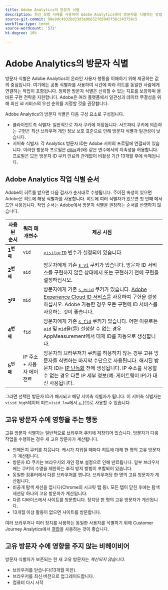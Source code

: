 ```yaml
---
title: Adobe Analytics의 방문자 식별
description: 최신 모범 사례를 사용하여 Adobe Analytics에서 방문자를 식별하는 방법을 알아봅니다.
source-git-commit: 98e9dc4932bd23d3e0b632705945f56c243750c5
workflow-type: tm+mt
source-wordcount: '572'
ht-degree: 10%

---
```


# Adobe Analytics의 방문자 식별

방문자 식별은 Adobe Analytics이 온라인 사용자 행동을 이해하기 위해 제공하는 값의 중심입니다. 여기에는 공통 식별자를 사용하여 시간에 따라 히트를 동일한 사람에게 연결하는 작업이 포함됩니다. 정확한 방문자 식별은 신뢰할 수 있는 지표를 보장하며 올바른 구현 전략을 지원합니다. Adobe은 여러 플랫폼에서 일관성과 데이터 무결성을 위해 최신 id 서비스의 우선 순위를 지정할 것을 권장합니다.

Adobe Analytics의 방문자 식별은 다음 구성 요소로 구성됩니다.

* 클라이언트측 식별자: 일반적으로 자사 쿠키에 저장됩니다. 서드파티 쿠키에 의존하는 구현은 최신 브라우저 개인 정보 보호 표준으로 인해 방문자 식별과 일관성이 낮습니다.
* 서버측 식별자: 각 Analytics 방문자 ID는 Adobe 서버의 프로필에 연결되어 있습니다. 이러한 방문자 프로필은 [eVar](/help/components/dimensions/evar.md)과(와) 같은 변수에서의 지속성을 허용합니다. 프로필은 모든 방문자 ID 쿠키 만료와 관계없이 비활성 기간 13개월 후에 삭제됩니다.

## Adobe Analytics 작업 식별 순서

Adobe이 히트를 받으면 다음 검사가 순서대로 수행됩니다. 주어진 속성이 있으면 Adobe은 히트에 해당 식별자를 사용합니다. 히트에 여러 식별자가 있으면 첫 번째 메서드만 사용됩니다. 작업 순서는 Adobe에서 방문자 식별을 권장하는 순서를 반영하지 않습니다.

| 사용된 순서 | 쿼리 매개변수 | 제공 시점 |
|---|---|---|
| **1<sup>번째</sup>** | `vid` | [`visitorID`](/help/implement/vars/config-vars/visitorid.md) 변수가 설정되어 있습니다. |
| **2<sup>번째</sup>** | `aid` | 방문자에게 기존 [`s_vi`](https://experienceleague.adobe.com/en/docs/core-services/interface/data-collection/cookies/analytics) 쿠키가 있습니다. 방문자 ID 서비스를 구현하지 않은 상태에서 또는 구현하기 전에 구현을 설정하십시오. |
| **3<sup>rd</sup>** | `mid` | 방문자에게 기존 [`s_ecid`](https://experienceleague.adobe.com/en/docs/core-services/interface/data-collection/cookies/analytics) 쿠키가 있습니다. [Adobe Experience Cloud ID 서비스](https://experienceleague.adobe.com/docs/id-service/using/home.html)를 사용하여 구현을 설정하십시오. Adobe 가능한 경우 모든 구현에 ID 서비스를 사용하는 것이 좋습니다. |
| **4<sup>번째</sup>** | `fid` | 방문자에게 기존 [`s_fid`](https://experienceleague.adobe.com/en/docs/core-services/interface/data-collection/cookies/analytics) 쿠키가 있습니다. 어떤 이유로든 `aid` 및 `mid`을(를) 설정할 수 없는 경우 AppMeasurement에서 대체 ID를 자동으로 생성합니다. |
| **5<sup>번째</sup>** | IP 주소 + 사용자 에이전트 | 방문자의 브라우저가 쿠키를 허용하지 않는 경우 고유 방문자를 식별하는 마지막 수단으로 사용됩니다. 해시된 방문자 ID는 [IP 난독화](/help/admin/tools/manage-rs/edit-settings/general/general-acct-settings-admin.md) 전에 생성됩니다. IP 주소를 사용할 수 없는 경우 다른 IP 세부 정보(예: 게이트웨이 IP)가 대신 사용됩니다. |

그러면 선택한 방문자 ID가 해시되고 해당 서버측 식별자가 됩니다. 이 서버측 식별자는 `visid_high`데이터 피드`visid_low`에서 [ + ](/help/export/analytics-data-feed/data-feed-overview.md)(으)로 사용할 수 있습니다.

## 고유 방문자 수에 영향을 주는 행동

고유 방문자 식별자는 일반적으로 브라우저 쿠키에 저장되어 있습니다. 방문자가 다음 작업을 수행하는 경우 새 고유 방문자가 계산됩니다.

* 언제든지 쿠키를 지웁니다. 캐시가 지워질 때마다 히트에 대해 한 명의 고유 방문자가 계산됩니다.
* 방문자 ID 쿠키는 브라우저의 개인 정보 설정으로 인해 만료됩니다. 일부 브라우저에는 쿠키의 수명을 제한하는 추적 방지 방법이 포함되어 있습니다.
* 동일한 컴퓨터에서 다른 브라우저를 엽니다. 브라우저당 한 명의 고유 방문자가 계산됩니다.
* 비공개 탐색 세션을 엽니다(Chrome의 시크릿 탭 등). 모든 탭이 닫힌 후에는 탐색 세션당 하나의 고유 방문자가 계산됩니다.
* 다른 디바이스에서 사이트를 방문합니다. 장치당 한 명의 고유 방문자가 계산됩니다.
* 13개월 이상 활동이 없으면 사이트를 방문합니다.

여러 브라우저나 여러 장치를 사용하는 동일한 사용자를 식별하기 위해 Customer Journey Analytics에서 [결합](https://experienceleague.adobe.com/ko/docs/analytics-platform/using/stitching/overview)을 사용하는 것이 좋습니다.

## 고유 방문자 수에 영향을 주지 않는 비헤이비어

방문자 식별자가 보존되는 한 새 고유 방문자는 *계산되지 않습니다*.

* 브라우저를 닫습니다(13개월 미만).
* 브라우저를 최신 버전으로 업그레이드합니다.
* 컴퓨터 다시 시작
